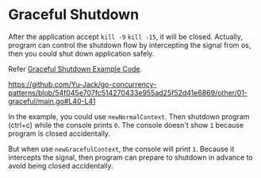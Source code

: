 # Graceful Shutdown

After the application accept `kill -9` `kill -15`, it will be closed. Actually, program can control the shutdown flow by intercepting the signal from os, then you could shut down application safely.

Refer [Graceful Shutdown Example Code](./main.go).

https://github.com/Yu-Jack/go-concurrency-patterns/blob/54f045e707fc514270433e955ad25f52d41e6869/other/01-graceful/main.go#L40-L41

In the example, you could use `newNormalContext`. Then shutdown program (ctrl+c) while the console prints `0`. The console doesn't show `1` because program is closed accidentally.

But when use `newGracefulContext`, the console will print `1`. Because it intercepts the signal, then program can prepare to shutdown in advance to avoid being closed accidentally.